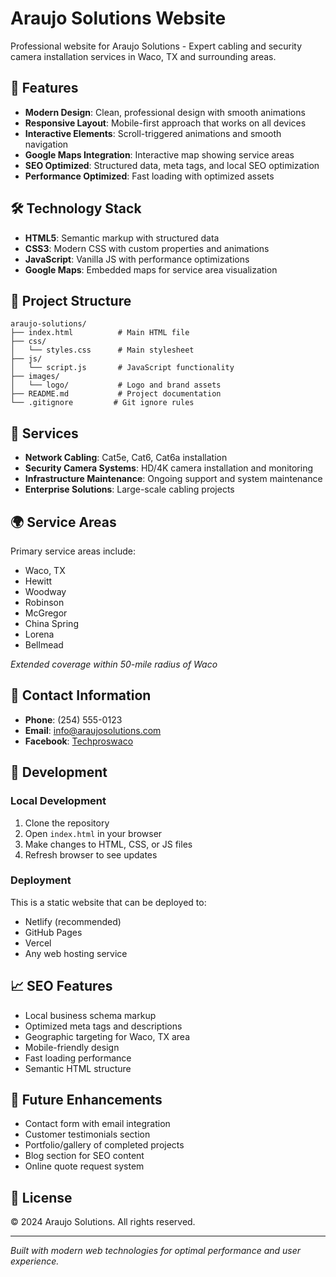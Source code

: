 # Araujo Solutions Website

Professional website for Araujo Solutions - Expert cabling and security camera installation services in Waco, TX and surrounding areas.

## 🚀 Features

- **Modern Design**: Clean, professional design with smooth animations
- **Responsive Layout**: Mobile-first approach that works on all devices
- **Interactive Elements**: Scroll-triggered animations and smooth navigation
- **Google Maps Integration**: Interactive map showing service areas
- **SEO Optimized**: Structured data, meta tags, and local SEO optimization
- **Performance Optimized**: Fast loading with optimized assets

## 🛠 Technology Stack

- **HTML5**: Semantic markup with structured data
- **CSS3**: Modern CSS with custom properties and animations
- **JavaScript**: Vanilla JS with performance optimizations
- **Google Maps**: Embedded maps for service area visualization

## 📁 Project Structure

```
araujo-solutions/
├── index.html          # Main HTML file
├── css/
│   └── styles.css      # Main stylesheet
├── js/
│   └── script.js       # JavaScript functionality
├── images/
│   └── logo/           # Logo and brand assets
├── README.md           # Project documentation
└── .gitignore         # Git ignore rules
```

## 🎯 Services

- **Network Cabling**: Cat5e, Cat6, Cat6a installation
- **Security Camera Systems**: HD/4K camera installation and monitoring
- **Infrastructure Maintenance**: Ongoing support and system maintenance
- **Enterprise Solutions**: Large-scale cabling projects

## 🌍 Service Areas

Primary service areas include:
- Waco, TX
- Hewitt
- Woodway
- Robinson
- McGregor
- China Spring
- Lorena
- Bellmead

*Extended coverage within 50-mile radius of Waco*

## 📱 Contact Information

- **Phone**: (254) 555-0123
- **Email**: info@araujosolutions.com
- **Facebook**: [Techproswaco](https://www.facebook.com/Techproswaco/)

## 🔧 Development

### Local Development
1. Clone the repository
2. Open `index.html` in your browser
3. Make changes to HTML, CSS, or JS files
4. Refresh browser to see updates

### Deployment
This is a static website that can be deployed to:
- Netlify (recommended)
- GitHub Pages
- Vercel
- Any web hosting service

## 📈 SEO Features

- Local business schema markup
- Optimized meta tags and descriptions
- Geographic targeting for Waco, TX area
- Mobile-friendly design
- Fast loading performance
- Semantic HTML structure

## 🚀 Future Enhancements

- Contact form with email integration
- Customer testimonials section
- Portfolio/gallery of completed projects
- Blog section for SEO content
- Online quote request system

## 📝 License

© 2024 Araujo Solutions. All rights reserved.

---

*Built with modern web technologies for optimal performance and user experience.*